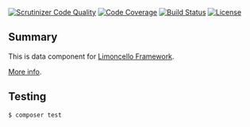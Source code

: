 [![Scrutinizer Code Quality](https://scrutinizer-ci.com/g/limoncello-php-dist/data/badges/quality-score.png?b=master)](https://scrutinizer-ci.com/g/limoncello-php-dist/data/?branch=master)
[![Code Coverage](https://scrutinizer-ci.com/g/limoncello-php-dist/data/badges/coverage.png?b=master)](https://scrutinizer-ci.com/g/limoncello-php-dist/data/?branch=master)
[![Build Status](https://travis-ci.org/limoncello-php-dist/data.svg?branch=master)](https://travis-ci.org/limoncello-php-dist/data)
[![License](https://img.shields.io/github/license/limoncello-php/framework.svg)](https://packagist.org/packages/limoncello-php/framework)

## Summary

This is data component for [Limoncello Framework](https://github.com/limoncello-php/framework).

[More info](https://github.com/limoncello-php/framework).

## Testing

```bash
$ composer test
```
